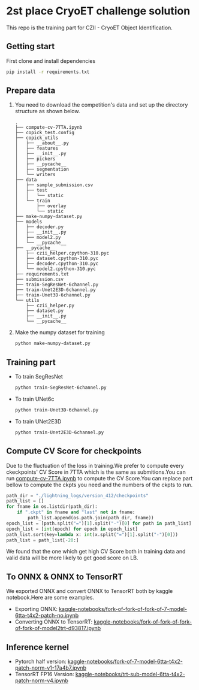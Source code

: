 # 2st place CryoET challenge solution
This repo is the training part for CZII - CryoET Object Identification.
## Getting start
First clone and install dependencies
```bash
pip install -r requirements.txt
```
## Prepare data
1. You need to download the competition's data and set up the directory structure as shown below.
    ```
    .
    ├── compute-cv-7TTA.ipynb
    ├── copick_test.config
    ├── copick_utils
    │   ├── __about__.py
    │   ├── features
    │   ├── __init__.py
    │   ├── pickers
    │   ├── __pycache__
    │   ├── segmentation
    │   └── writers
    ├── data 
    │   ├── sample_submission.csv
    │   ├── test
    │   │   └── static
    │   └── train
    │       ├── overlay
    │       └── static
    ├── make-numpy-dataset.py
    ├── models
    │   ├── decoder.py
    │   ├── __init__.py
    │   ├── model2.py
    │   └── __pycache__
    ├── __pycache__
    │   ├── czii_helper.cpython-310.pyc
    │   ├── dataset.cpython-310.pyc
    │   ├── decoder.cpython-310.pyc
    │   └── model2.cpython-310.pyc
    ├── requirements.txt
    ├── submission.csv
    ├── train-SegResNet-6channel.py
    ├── train-Unet2E3D-6channel.py
    ├── train-Unet3D-6channel.py
    └── utils
        ├── czii_helper.py
        ├── dataset.py
        ├── __init__.py
        └── __pycache__
    ```
2. Make the numpy dataset for training
   ```bash
   python make-numpy-dataset.py 
   ```
## Training part
- To train SegResNet
  ```bash
  python train-SegResNet-6channel.py
  ```
- To train UNet6c
  ```bash
  python train-Unet3D-6channel.py
  ```
- To train UNet2E3D
  ```bash
  python train-Unet2E3D-6channel.py
  ```
## Compute CV Score for checkpoints
Due to the fluctuation of the loss in training.We prefer to compute every ckeckpoints' CV Score in 7TTA which is the same as submitions.You can run [compute-cv-7TTA.ipynb](https://github.com/luoziqianX/CZII-CryoET-Object-Identification-2st-luoziqian/blob/main/compute-cv-7TTA.ipynb) to compute the CV Score.You can replace part bellow to compute the ckpts you need and the numbers of the ckpts to run.
```python
path_dir = "./lightning_logs/version_412/checkpoints"
path_list = []
for fname in os.listdir(path_dir):
    if ".ckpt" in fname and "last" not in fname:
        path_list.append(os.path.join(path_dir, fname))
epoch_list = [path.split("=")[1].split("-")[0] for path in path_list]
epoch_list = [int(epoch) for epoch in epoch_list]
path_list.sort(key=lambda x: int(x.split("=")[1].split("-")[0]))
path_list = path_list[-20:]
```
We found that the one which get high CV Score both in training data and valid data will be more likely to get good score on LB.
## To ONNX & ONNX to TensorRT
We exported ONNX and convert ONNX to TensorRT both by kaggle notebook.Here are some examples.

- Exporting ONNX: [kaggle-notebooks/fork-of-fork-of-fork-of-7-model-6tta-t4x2-patch-no.ipynb](https://www.kaggle.com/code/luoziqian/fork-of-fork-of-fork-of-7-model-6tta-t4x2-patch-no)
- Converting ONNX to TensorRT: [kaggle-notebooks/fork-of-fork-of-fork-of-fork-of-model2trt-d93817.ipynb](https://www.kaggle.com/code/luoziqian/fork-of-fork-of-fork-of-fork-of-model2trt-d93817)
## Inference kernel
- Pytorch half version: [kaggle-notebooks/fork-of-7-model-6tta-t4x2-patch-norm-v1-17a4b7.ipynb](https://www.kaggle.com/code/luoziqian/fork-of-7-model-6tta-t4x2-patch-norm-v1-17a4b7)
- TensorRT FP16 Version: [kaggle-notebooks/trt-sub-model-6tta-t4x2-patch-norm-v4.ipynb](https://www.kaggle.com/code/luoziqian/trt-sub-model-6tta-t4x2-patch-norm-v4)